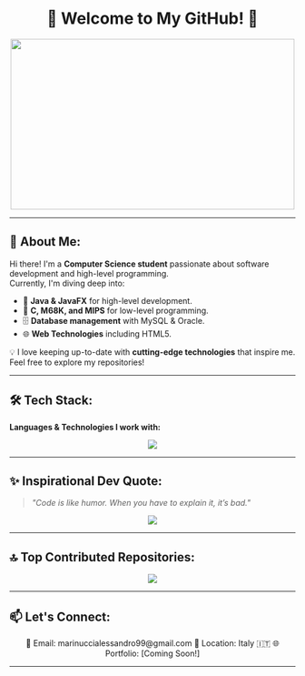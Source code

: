 <h1 align="center">🌟 Welcome to My GitHub! 🌟</h1>

<p align="center">
  <img src="https://media.giphy.com/media/qgQUggAC3Pfv687qPC/giphy.gif" width="500" height="300">
</p>

---

## 🚀 About Me:

Hi there! I'm a **Computer Science student** passionate about software development and high-level programming.  
Currently, I'm diving deep into:

- 🚀 **Java & JavaFX** for high-level development.
- 🔧 **C, M68K, and MIPS** for low-level programming.
- 🗄 **Database management** with MySQL & Oracle.
- 🌐 **Web Technologies** including HTML5.

💡 I love keeping up-to-date with **cutting-edge technologies** that inspire me. Feel free to explore my repositories!  

---

## 🛠 Tech Stack:
**Languages & Technologies I work with:**  

<p align="center">
  <img src="https://skillicons.dev/icons?i=java,c,html,mysql,oracle,latex,apache" />
</p>

---


## ✨ Inspirational Dev Quote:
> *"Code is like humor. When you have to explain it, it’s bad."*  
<p align="center">
  <img src="https://quotes-github-readme.vercel.app/api?type=horizontal&theme=radical" />
</p>

---

## 🔝 Top Contributed Repositories:
<p align="center">
  <img src="https://github-contributor-stats.vercel.app/api?username=AlexMarinucci99&limit=5&theme=dark&combine_all_yearly_contributions=true" />
</p>

---

## 📫 Let's Connect:
<p align="center">
  📧 Email: marinuccialessandro99@gmail.com  
  📍 Location: Italy 🇮🇹  
  🌐 Portfolio: [Coming Soon!]  
</p>



---

